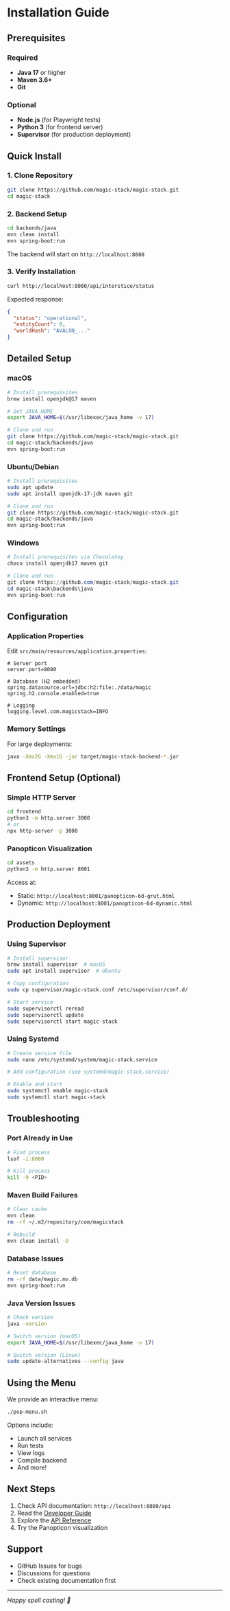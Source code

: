 # Installation Guide

## Prerequisites

### Required
- **Java 17** or higher
- **Maven 3.6+**
- **Git**

### Optional
- **Node.js** (for Playwright tests)
- **Python 3** (for frontend server)
- **Supervisor** (for production deployment)

## Quick Install

### 1. Clone Repository
```bash
git clone https://github.com/magic-stack/magic-stack.git
cd magic-stack
```

### 2. Backend Setup
```bash
cd backends/java
mvn clean install
mvn spring-boot:run
```

The backend will start on `http://localhost:8080`

### 3. Verify Installation
```bash
curl http://localhost:8080/api/interstice/status
```

Expected response:
```json
{
  "status": "operational",
  "entityCount": 0,
  "worldHash": "AVALON_..."
}
```

## Detailed Setup

### macOS
```bash
# Install prerequisites
brew install openjdk@17 maven

# Set JAVA_HOME
export JAVA_HOME=$(/usr/libexec/java_home -v 17)

# Clone and run
git clone https://github.com/magic-stack/magic-stack.git
cd magic-stack/backends/java
mvn spring-boot:run
```

### Ubuntu/Debian
```bash
# Install prerequisites
sudo apt update
sudo apt install openjdk-17-jdk maven git

# Clone and run
git clone https://github.com/magic-stack/magic-stack.git
cd magic-stack/backends/java
mvn spring-boot:run
```

### Windows
```powershell
# Install prerequisites via Chocolatey
choco install openjdk17 maven git

# Clone and run
git clone https://github.com/magic-stack/magic-stack.git
cd magic-stack\backends\java
mvn spring-boot:run
```

## Configuration

### Application Properties
Edit `src/main/resources/application.properties`:

```properties
# Server port
server.port=8080

# Database (H2 embedded)
spring.datasource.url=jdbc:h2:file:./data/magic
spring.h2.console.enabled=true

# Logging
logging.level.com.magicstack=INFO
```

### Memory Settings
For large deployments:
```bash
java -Xmx2G -Xms1G -jar target/magic-stack-backend-*.jar
```

## Frontend Setup (Optional)

### Simple HTTP Server
```bash
cd frontend
python3 -m http.server 3000
# or
npx http-server -p 3000
```

### Panopticon Visualization
```bash
cd assets
python3 -m http.server 8001
```

Access at:
- Static: `http://localhost:8001/panopticon-6d-grut.html`
- Dynamic: `http://localhost:8001/panopticon-6d-dynamic.html`

## Production Deployment

### Using Supervisor
```bash
# Install supervisor
brew install supervisor  # macOS
sudo apt install supervisor  # Ubuntu

# Copy configuration
sudo cp supervisor/magic-stack.conf /etc/supervisor/conf.d/

# Start service
sudo supervisorctl reread
sudo supervisorctl update
sudo supervisorctl start magic-stack
```

### Using Systemd
```bash
# Create service file
sudo nano /etc/systemd/system/magic-stack.service

# Add configuration (see systemd/magic-stack.service)

# Enable and start
sudo systemctl enable magic-stack
sudo systemctl start magic-stack
```

## Troubleshooting

### Port Already in Use
```bash
# Find process
lsof -i:8080

# Kill process
kill -9 <PID>
```

### Maven Build Failures
```bash
# Clear cache
mvn clean
rm -rf ~/.m2/repository/com/magicstack

# Rebuild
mvn clean install -U
```

### Database Issues
```bash
# Reset database
rm -rf data/magic.mv.db
mvn spring-boot:run
```

### Java Version Issues
```bash
# Check version
java -version

# Switch version (macOS)
export JAVA_HOME=$(/usr/libexec/java_home -v 17)

# Switch version (Linux)
sudo update-alternatives --config java
```

## Using the Menu

We provide an interactive menu:
```bash
./pop-menu.sh
```

Options include:
- Launch all services
- Run tests
- View logs
- Compile backend
- And more!

## Next Steps

1. Check API documentation: `http://localhost:8080/api`
2. Read the [Developer Guide](DEVELOPER_GUIDE.md)
3. Explore the [API Reference](API_QUICK_REFERENCE.md)
4. Try the Panopticon visualization

## Support

- GitHub Issues for bugs
- Discussions for questions
- Check existing documentation first

---

*Happy spell casting! 🔮*